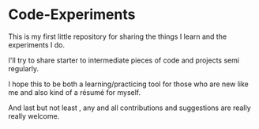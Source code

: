 # Code-Experiments

This is my first little repository for sharing the things I learn and the experiments I do.

I'll try to share starter to intermediate pieces of code and projects semi regularly.

I hope this to be both a learning/practicing tool for those who are new like me and also kind of a résumé for myself.

And last but not least , any and all contributions and suggestions are really really welcome.
